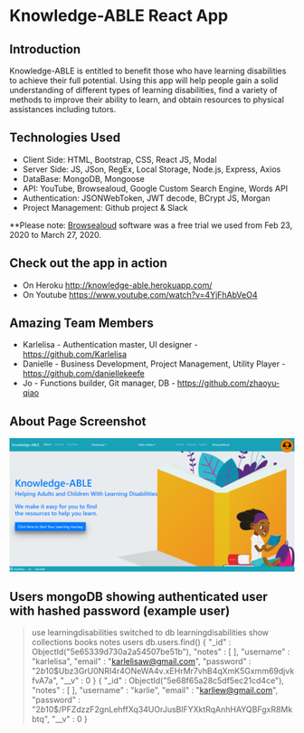# Knowledge-ABLE React App
## Introduction

Knowledge-ABLE is entitled to benefit those who have learning disabilities to achieve their full potential.
Using this app will help people gain a solid understanding of different types of learning disabilities, find a variety of methods to improve their ability to learn, and obtain resources to physical assistances including tutors.

## Technologies Used
- Client Side: HTML, Bootstrap, CSS, React JS, Modal
- Server Side: JS, JSon, RegEx, Local Storage, Node.js, Express, Axios
- DataBase: MongoDB, Mongoose
- API: YouTube, Browsealoud, Google Custom Search Engine, Words API
- Authentication: JSONWebToken, JWT decode, BCrypt JS, Morgan
- Project Management: Github project & Slack

**Please note: [Browsealoud](https://www.youtube.com/watch?v=w9uxDRpISUI) software was a free trial we used from Feb 23, 2020 to March 27, 2020.

## Check out the app in action
- On Heroku
http://knowledge-able.herokuapp.com/
- On Youtube
https://www.youtube.com/watch?v=4YjFhAbVeO4

## Amazing Team Members
- Karlelisa - Authentication master, UI designer - https://github.com/Karlelisa
- Danielle - Business Development, Project Management, Utility Player - https://github.com/daniellekeefe
- Jo - Functions builder, Git manager, DB - https://github.com/zhaoyu-qiao

## About Page Screenshot

![About Page](client/public/images/cover-page.png)

## Users mongoDB showing authenticated user with hashed password (example user)
> use learningdisabilities
switched to db learningdisabilities
> show collections
books
notes
users
> db.users.find()
{ "_id" : ObjectId("5e65339d730a2a54507be51b"), "notes" : [ ], "username" : "karlelisa", "email" : "karlelisaw@gmail.com", "password" : "$2b$10$Ubz3GrU0NRI4r4ONeWA4v.xEHrMr7vhB4qXmK5Gxmm69djvkfvA7a", "__v" : 0 }
{ "_id" : ObjectId("5e68f65a28c5df5ec21cd4ce"), "notes" : [ ], "username" : "karlie", "email" : "karliew@gmail.com", "password" : "$2b$10$/PFZdzzF2gnLehffXq34UOrJusBlFYXktRqAnhHAYQBFgxR8Mkbtq", "__v" : 0 }









